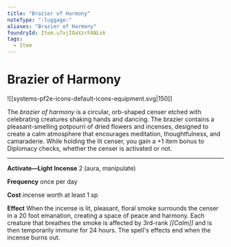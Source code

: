 ```yaml
---
title: "Brazier of Harmony"
noteType: ":luggage:"
aliases: "Brazier of Harmony"
foundryId: Item.u7xjIOaXzrFANLok
tags:
  - Item
---
```


# Brazier of Harmony
![[systems-pf2e-icons-default-icons-equipment.svg|150]]

The _brazier of harmony_ is a circular, orb-shaped censer etched with celebrating creatures shaking hands and dancing. The brazier contains a pleasant-smelling potpourri of dried flowers and incenses, designed to create a calm atmosphere that encourages meditation, thoughtfulness, and camaraderie. While holding the lit censer, you gain a +1 item bonus to Diplomacy checks, whether the censer is activated or not.

* * *

**Activate—Light Incense** 2 (aura, manipulate)

**Frequency** once per day

**Cost** incense worth at least 1 sp

**Effect** When the incense is lit, pleasant, floral smoke surrounds the censer in a 20 foot emanation, creating a space of peace and harmony. Each creature that breathes the smoke is affected by 3rd-rank _[[Calm]]_ and is then temporarily immune for 24 hours. The spell's effects end when the incense burns out.
